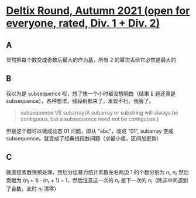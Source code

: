 # [Deltix Round, Autumn 2021 (open for everyone, rated, Div. 1 + Div. 2)](https://codeforces.com/contest/1609)

## A

显然把每个数变成奇数后最大的作为基，所有 2 的幂次丢给它必然是最大的

## B

我以为是 subsequence 哎，想了快一个小时都没想明白（结果 E 题还真是 subsequence），各种想法，线段树都来了，发现不行。我服了。

> subsequence VS subarray(A subarray or substring will always be contiguous, but a subsequence need not be contiguous.)

但是这个题可以做成动态 01 问题，即从 "abc"，改成 “01”, subarray 变成 subsequence。就变成了经典线段数问题（求最小值，区间加更新）

## C

就直接素数筛预处理，然后分组暴力统计素数左右两边 1 的个数分别为 $n_l, n_r$ 然后贡献为 $(n_l + 1) \cdot (n_r + 1) - 1$，然后注意这一次的 $n_r$ 是下一次的 $n_l$（除非中间遇到了合数，此时 $n_l$ 清零）

